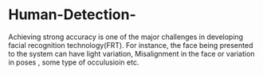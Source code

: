 # Human-Detection-
Achieving strong accuracy is one of the major challenges in developing facial recognition technology(FRT). For instance, the face being presented to the system can have light variation, Misalignment in the face or variation in poses , some type of occulusioin etc. 

